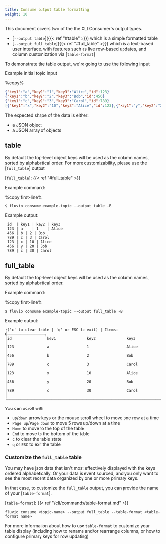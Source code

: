 ```yaml
---
title: Consume output table formatting
weight: 10
---
```


This document covers two of the the CLI Consumer's output types.
* [`--output table`]({{< ref "#table" >}}) which is a simple formatted table
* [`--output full_table`]({{< ref "#full_table" >}}) which is a text-based user interface, with features such as live row-based updates, and column customization via [`table-format`]


To demonstrate the table output, we're going to use the following input

Example initial topic input

%copy%
```json
{"key1":"a","key2":"1","key3":"Alice","id":123}
{"key1":"b","key2":"2","key3":"Bob","id":456}
{"key1":"c","key2":"3","key3":"Carol","id":789}
[{"key1":"x","key2":"10","key3":"Alice","id":123},{"key1":"y","key2":"20","key3":"Bob","id":456},{"key1":"c","key2":"30","key3":"Carol","id":789}]
```

The expected shape of the data is either:
* a JSON object
* a JSON array of objects

## table

By default the top-level object keys will be used as the column names, sorted by alphabetical order. For more customizability, please use the [`full_table`] output

[`full_table`]: {{< ref "#full_table" >}}

Example command:

%copy first-line%
```shell
$ fluvio consume example-topic --output table -B
```

Example output:
```
 id  | key1 | key2 | key3 
 123 | a    | 1    | Alice
 456 | b | 2 | Bob
 789 | c | 3 | Carol
 123 | x | 10 | Alice
 456 | y | 20 | Bob
 789 | c | 30 | Carol
```


## full_table

By default the top-level object keys will be used as the column names, sorted by alphabetical order.

Example command:

%copy first-line%
```shell
$ fluvio consume example-topic --output full_table -B
```

Example output:
```
┌('c' to clear table | 'q' or ESC to exit) | Items: 6─────────────────┐
│id                key1              key2              key3           │
│123               a                 1                 Alice          │
│456               b                 2                 Bob            │
│789               c                 3                 Carol          │
│123               x                 10                Alice          │
│456               y                 20                Bob            │
│789               c                 30                Carol          │
└─────────────────────────────────────────────────────────────────────┘
```

You can scroll with
* `up`/`down` arrow keys or the mouse scroll wheel to move one row at a time
* `Page up`/`Page down` to move 5 rows up/down at a time
* `Home` to move to the top of the table
* `End` to move to the bottom of the table
* `c` to clear the table state
* `q` or `ESC` to exit the table

### Customize the `full_table` table
You may have json data that isn't most effectively displayed with the keys ordered alphabetically. Or your data is event sourced, and you only want to see the most recent data organized by one or more primary keys.

In that case, to customize the `full_table` output, you can provide the name of your [`table-format`].

[`table-format`]: {{< ref "/cli/commands/table-format.md" >}}

`fluvio consume <topic-name> --output full_table --table-format <table-format name>`

For more information about how to use `table-format` to customize your table display (including how to rename and/or rearrange columns, or how to configure primary keys for row updating)
